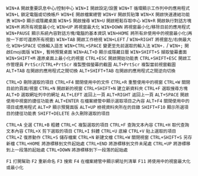 `WIN+A` <small>開啟重要訊息中心/控制中心</small>
`WIN+I` <small>開啟設定/設置</small>
`WIN+T` <small>循環顯示工作列中的應用程式</small>
`WIN+L` <small>鎖定電腦或切換帳戶</small>
`WIN+E` <small>開啟檔案總管</small>
`WIN+V` <small>開啟剪貼簿</small>
`WIN+X` <small>開啟快速連結功能表</small>
`WIN+D` <small>顯示或隱藏桌面</small>
`WIN+S` <small>開啟搜尋</small>
`WIN+U` <small>開啟輕鬆存取中心</small>
`WIN+R` <small>開啟執行對話方塊</small>
`WIN+M` <small>將所有視窗最小化</small>
`WIN+UP` <small>將視窗最大化</small>
`WIN+DOWN` <small>將視窗最小化/移除目前的應用程式</small>
`WIN+PAUSE` <small>顯示系統內容對話方塊/電腦的基本資訊</small>
`WIN+HOME` <small>將所有非使用中的視窗最小化(再按一下即可還原所有視窗)</small>
`WIN+TAB` <small>開啟工作檢視</small>
`WIN+LEFT` / `WIN+RIGHT` <small>將視窗左/右側最大化</small>
`WIN+SPACE` <small>切換輸入語言</small>
`WIN+CTRL+SPACE` <small>變更至先前選取的輸入法</small>
`WIN+.` / `WIN+;` <small>開啟Emoji面版</small>
`WIN+,` <small>暫時預覽桌面</small>
`WIN+ALT+D` <small>顯示或隱藏日曆</small>
`WIN+SHIFT+S` <small>擷取螢幕畫面</small>
`WIN+SHIFT+M` <small>還原桌面上最小化的視窗</small>
`CTRL+ESC` <small>開啟開始功能表</small>
`CTRL+SHIFT+ESC` <small>開啟工作管理員</small>
`PrtScr`/`CTRL+PrtScr` <small>複製整個螢幕的截圖</small>
`ALT+PrtScr` <small>複製當前視窗截圖</small>
`ALT+TAB` <small>在開啟的應用程式之間切換</small>
`ALT+SHIFT+TAB` <small>在開啟的應用程式之間逆向切換</small>

`CTRL+D` <small>刪除選取的項目</small>
`CTRL+F4` <small>關閉使用中的文件</small>
`CTRL+R` <small>重整使用中的視窗</small>
`CTRL+W` <small>關閉目前的頁面/視窗</small>
`CTRL+N` <small>開啟新的視窗</small>
`CTRL+SHIFT+N` <small>建立新資料夾</small>
`CTRL+F` <small>選取搜尋方塊</small>
`ALT+D` <small>選取網址列中的網址</small>
`ALT+LEFT` <small>返回上一頁</small>
`ALT+RIGHT` <small>返回上一頁</small>
`ALT+SPACE` <small>開啟使用中視窗的捷徑功能表</small>
`ALT+ENTER` <small>在檔案總管中顯示選取項目之內容</small>
`ALT+F4` <small>關閉使用中的項目或應用程式</small>
`ALT+P` <small>顯示預覽面版</small>
`ALT+UP` <small>檢視資料夾所在的目錄</small>
`SHIFT+F10` <small>顯示所選項目的捷徑功能表</small>
`SHIFT+DELETE` <small>永久刪除選取的項目</small>

`CTRL+A` <small>全選</small>
`CTRL+B` <small>粗體</small>
`CTRL+C` <small>複製選取的項目</small>
`CTRL+F` <small>查詢文本內容</small>
`CTRL+H` <small>取代查詢文本內容</small>
`CTRL+X` <small>剪下選取的項目</small>
`CTRL+I` <small>斜體</small>
`CTRL+U` <small>底線</small>
`CTRL+V` <small>貼上選取的項目</small>
`CTRL+Z` <small>復原動作</small>
`CTRL+S` <small>儲存檔案</small>
`CTRL+N` <small>新建文檔</small>
`CTRL+W` <small>關閉視窗</small>
`CTRL+SHIFT+S` <small>另存新檔</small>
`CTRL+HOME` <small>將游標移到文件起始處</small>
`CTRL+END` <small>將游標移到文件未尾處</small>
`CTRL+UP` <small>將游標移到上一段落的起始處</small>
`CTRL+DOWN` <small>將游標移到下一段落的起始處</small>

`F1` <small>打開幫助</small>
`F2` <small>重新命名</small>
`F3` <small>搜索</small>
`F4` <small>在檔案總管中顯示網址列清單</small>
`F11` <small>將使用中的視窗最大化或最小化</small>